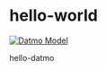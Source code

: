 # hello-world

[![Datmo Model](https://datmo.com/whatrocks/hello-world/badge.svg)](https://datmo.com/whatrocks/hello-world)


hello-datmo
